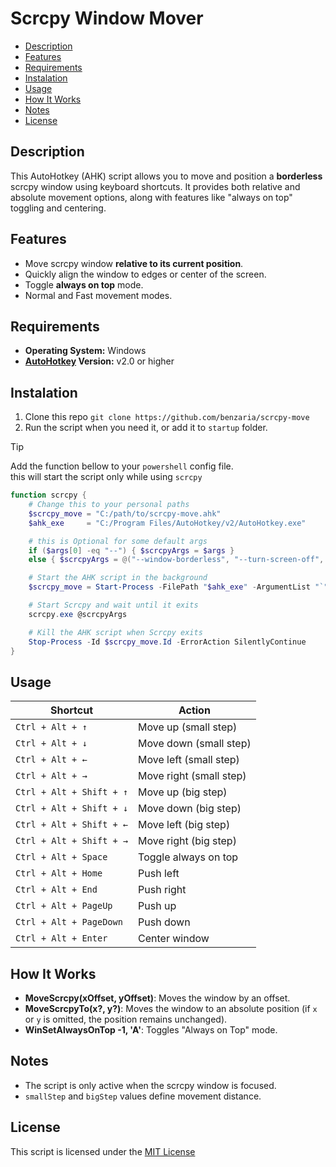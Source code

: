 # Scrcpy Window Mover

- [Description](#description)
- [Features](#features)
- [Requirements](#requirements)
- [Instalation](#instalation)
- [Usage](#usage)
- [How It Works](#how-it-works)
- [Notes](#notes)
- [License](#license)

## Description

This AutoHotkey (AHK) script allows you to move and position a **borderless** scrcpy window using keyboard shortcuts. It provides both relative and absolute movement options, along with features like "always on top" toggling and centering.

## Features

- Move scrcpy window **relative to its current position**.
- Quickly align the window to edges or center of the screen.
- Toggle **always on top** mode.
- Normal and Fast movement modes.

## Requirements

- **Operating System:** Windows
- **[AutoHotkey](https://www.autohotkey.com/) Version:** v2.0 or higher

## Instalation

1. Clone this repo `git clone https://github.com/benzaria/scrcpy-move`
2. Run the script when you need it, or add it to `startup` folder.

> [!TIP]
> Add the function bellow to your `powershell` config file.  
> this will start the script only while using `scrcpy`
>
> ```powershell
> function scrcpy {
>     # Change this to your personal paths
>     $scrcpy_move = "C:/path/to/scrcpy-move.ahk"
>     $ahk_exe     = "C:/Program Files/AutoHotkey/v2/AutoHotkey.exe"
> 
>     # this is Optional for some default args
>     if ($args[0] -eq "--") { $scrcpyArgs = $args }
>     else { $scrcpyArgs = @("--window-borderless", "--turn-screen-off", "--stay-awake") + $args }
> 
>     # Start the AHK script in the background
>     $scrcpy_move = Start-Process -FilePath "$ahk_exe" -ArgumentList "`"$scrcpy_move`"" -PassThru
> 
>     # Start Scrcpy and wait until it exits
>     scrcpy.exe @scrcpyArgs
> 
>     # Kill the AHK script when Scrcpy exits
>     Stop-Process -Id $scrcpy_move.Id -ErrorAction SilentlyContinue
> }
> ```

## Usage

| Shortcut                 | Action                  |
| ------------------------ | ----------------------- |
| `Ctrl + Alt + ↑`         | Move up (small step)    |
| `Ctrl + Alt + ↓`         | Move down (small step)  |
| `Ctrl + Alt + ←`         | Move left (small step)  |
| `Ctrl + Alt + →`         | Move right (small step) |
| `Ctrl + Alt + Shift + ↑` | Move up (big step)      |
| `Ctrl + Alt + Shift + ↓` | Move down (big step)    |
| `Ctrl + Alt + Shift + ←` | Move left (big step)    |
| `Ctrl + Alt + Shift + →` | Move right (big step)   |
| `Ctrl + Alt + Space`     | Toggle always on top    |
| `Ctrl + Alt + Home`      | Push left               |
| `Ctrl + Alt + End`       | Push right              |
| `Ctrl + Alt + PageUp`    | Push up                 |
| `Ctrl + Alt + PageDown`  | Push down               |
| `Ctrl + Alt + Enter`     | Center window           |

## How It Works

- **MoveScrcpy(xOffset, yOffset)**: Moves the window by an offset.
- **MoveScrcpyTo(x?, y?)**: Moves the window to an absolute position (if `x` or `y` is omitted, the position remains unchanged).
- **WinSetAlwaysOnTop -1, 'A'**: Toggles "Always on Top" mode.

## Notes

- The script is only active when the scrcpy window is focused.
- `smallStep` and `bigStep` values define movement distance.

## License

This script is licensed under the [MIT License](./LICENSE.md)
